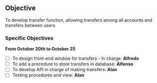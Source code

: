 ## Objective

To develop transfer function, allowing transfers among all accounts and transfers between users

### Specific Objectives

**From October 20th to October 25**

- [ ] To design front-end window for transfers - In charge: **Alfredo**
- [ ] To add a procedure to store transfers in database: **Alfonso**
- [ ] To develop API in charge of making transfers: **Alan**
- [ ] Testing procedures and view: **Alan**